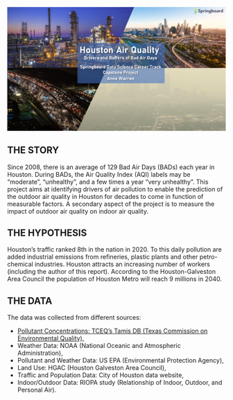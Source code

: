 ![cover_photo](./06_Images/FirstPage.png)
## THE STORY
Since 2008, there is an average of 129 Bad Air Days (BADs) each year in Houston. During BADs, the Air Quality Index (AQI) labels may be “moderate”, “unhealthy”, and a few times a year “very unhealthy”. This project aims at identifying drivers of air pollution to enable the prediction of the outdoor air quality in Houston for decades to come in function of measurable factors. A secondary aspect of the project is to measure the impact of outdoor air quality on indoor air quality.

## THE HYPOTHESIS
Houston’s traffic ranked 8th in the nation in 2020. To this daily pollution are added industrial emissions from refineries, plastic plants and other petro-chemical industries. Houston attracts an increasing number of workers (including the author of this report). According to the Houston-Galveston Area Council the population of Houston Metro will reach 9 millions in 2040.

## THE DATA
The data was collected from different sources:
* [Pollutant Concentrations: TCEQ’s Tamis DB (Texas Commission on Environmental Quality),](https://www.tceq.texas.gov/)
* Weather Data: NOAA (National Oceanic and Atmospheric Administration),
* Pollutant and Weather Data: US EPA (Environmental Protection Agency),
* Land Use: HGAC (Houston Galveston Area Council),
* Traffic and Population Data: City of Houston data website,
* Indoor/Outdoor Data: RIOPA study (Relationship of Indoor, Outdoor, and Personal Air). 




